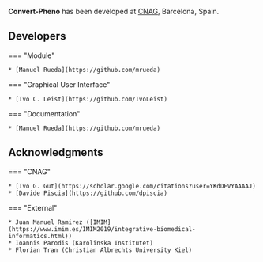 **Convert-Pheno** has been developed at [CNAG](https://cnag.crg.eu), Barcelona, Spain.

## Developers

=== "Module"

    * [Manuel Rueda](https://github.com/mrueda)

=== "Graphical User Interface"

    * [Ivo C. Leist](https://github.com/IvoLeist)
  
=== "Documentation"

    * [Manuel Rueda](https://github.com/mrueda)

## Acknowledgments

=== "CNAG"

    * [Ivo G. Gut](https://scholar.google.com/citations?user=YKdDEVYAAAAJ)
    * [Davide Piscia](https://github.com/dpiscia)

=== "External"

    * Juan Manuel Ramirez ([IMIM](https://www.imim.es/IMIM2019/integrative-biomedical-informatics.html))
    * Ioannis Parodis (Karolinska Institutet)
    * Florian Tran (Christian Albrechts University Kiel)
